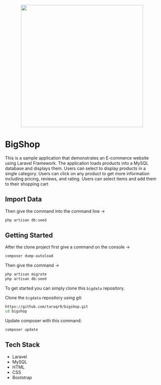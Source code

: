 <p align="center"><a href="https://laravel.com" target="_blank"><img src="https://raw.githubusercontent.com/laravel/art/master/logo-lockup/5%20SVG/2%20CMYK/1%20Full%20Color/laravel-logolockup-cmyk-red.svg" width="400"></a></p>

# BigShop

This is a sample application that demonstrates an E-commerce website using Laravel Framework. The application loads products into a MySQL database and displays them. Users can select to display products in a single category. Users can click on any product to get more information including pricing, reviews, and rating. Users can select items and add them to their shopping cart

## Import Data
Then give the command into the command line ->
```bash
php artisan db:seed
```


## Getting Started
After the clone project first give a command on the console ->
```bash
composer dump-autoload 
```


Then give the command ->
```bash
php artisan migrate
php artisan db:seed
```






To get started  you can simply clone this `bigdata` repository.

Clone the `bigdata` repository using git:

```bash
https://github.com/taraqr9/bigshop.git
cd bigshop
```

Update composer with this command:
```bash
composer update
```


## Tech Stack
* Laravel
* MySQL
* HTML
* CSS
* Bootstrap
